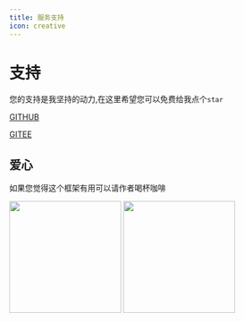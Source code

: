 ```yaml
---
title: 服务支持
icon: creative
---
```


# 支持
您的支持是我坚持的动力,在这里希望您可以免费给我点个`star`

[GITHUB](https://github.com/xuejmnet/easy-query)

[GITEE](https://gitee.com/xuejm/easy-query)


## 爱心
如果您觉得这个框架有用可以请作者喝杯咖啡

<img src="/wx.jpg" class="no-zoom" style="width:200px;">

<img src="/zfb.jpg" class="no-zoom" style="width:200px;">



<!-- 
::: code-tabs
@tab 对象模式

@tab lambda模式
@tab proxy模式
@tab 属性模式


::: 

::: tip 说明!!!
> 代理模式下`where`的第一个参数是`filter`过滤器,第二个参数开始才是真正的表
:::






::: tabs

@tab entity


编写中...
@tab lambda
编写中...
@tab client
编写中...

:::

-->